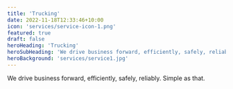 ```yaml
---
title: 'Trucking'
date: 2022-11-18T12:33:46+10:00
icon: 'services/service-icon-1.png'
featured: true
draft: false
heroHeading: 'Trucking'
heroSubHeading: 'We drive business forward, efficiently, safely, reliably'
heroBackground: 'services/service1.jpg'
---
```


We drive business forward, efficiently, safely, reliably.  Simple as that.
